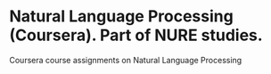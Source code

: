 # Natural Language Processing (Coursera). Part of NURE studies.

Coursera course assignments on Natural Language Processing